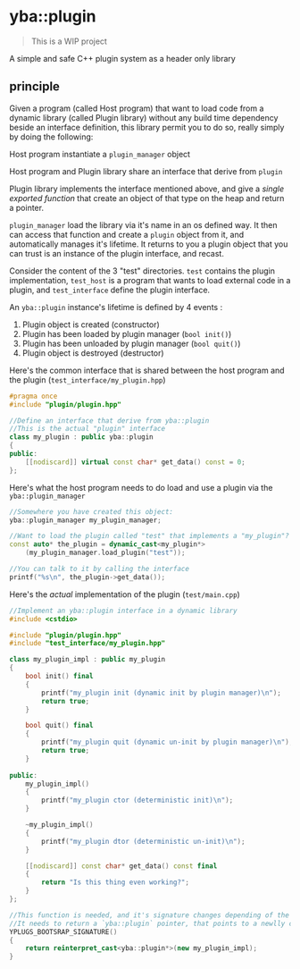# yba::plugin

> This is a WIP project

A simple and safe C++ plugin system as a header only library

## principle

Given a program (called Host program) that want to load code from a dynamic library (called Plugin library) without any build time dependency beside an interface definition, this library permit you to do so, really simply by doing the following:

Host program instantiate a `plugin_manager` object

Host program and Plugin library share an interface that derive from `plugin`

Plugin library implements the interface mentioned above, and give a *single exported function* that create an object of that type on the heap and return a pointer.

`plugin_manager` load the library via it's name in an os defined way. It then can access that function and create a `plugin` object from it, and automatically manages it's lifetime. It returns to you a plugin object that you can trust is an instance of the plugin interface, and recast.


Consider the content of the 3 "test" directories. `test` contains the plugin implementation, `test_host` is a program that wants to load external code in a plugin, and `test_interface` define the plugin interface.

An `yba::plugin` instance's lifetime is defined by 4 events : 

1. Plugin object is created (constructor)
2. Plugin has been loaded by plugin manager (`bool init()`)
3. Plugin has been unloaded by plugin manager (`bool quit()`)
4. Plugin object is destroyed (destructor)

Here's the common interface that is shared between the host program and the plugin (`test_interface/my_plugin.hpp`)

```cpp
#pragma once
#include "plugin/plugin.hpp"

//Define an interface that derive from yba::plugin
//This is the actual "plugin" interface 
class my_plugin : public yba::plugin
{
public:
	[[nodiscard]] virtual const char* get_data() const = 0;
};
```

Here's what the host program needs to do load and use a plugin via the `yba::plugin_manager`

```cpp
//Somewhere you have created this object:
yba::plugin_manager my_plugin_manager;

//Want to load the plugin called "test" that implements a "my_plugin"? do this:
const auto* the_plugin = dynamic_cast<my_plugin*>
	(my_plugin_manager.load_plugin("test"));

//You can talk to it by calling the interface
printf("%s\n", the_plugin->get_data());
```

Here's the *actual* implementation of the plugin (`test/main.cpp`)
```cpp
//Implement an yba::plugin interface in a dynamic library
#include <cstdio>

#include "plugin/plugin.hpp"
#include "test_interface/my_plugin.hpp"

class my_plugin_impl : public my_plugin
{
	bool init() final
	{
		printf("my_plugin init (dynamic init by plugin manager)\n");
		return true;
	}

	bool quit() final
	{
		printf("my_plugin quit (dynamic un-init by plugin manager)\n");
		return true;
	}
	
public:
	my_plugin_impl()
	{
		printf("my_plugin ctor (deterministic init)\n");
	}

	~my_plugin_impl()
	{
		printf("my_plugin dtor (deterministic un-init)\n");
	}

	[[nodiscard]] const char* get_data() const final
	{
		return "Is this thing even working?";
	}
};

//This function is needed, and it's signature changes depending of the operating system used, that's why it's a macro.
//It needs to return a `yba::plugin` pointer, that points to a newlly created object of the plugin's implementation
YPLUGS_BOOTSRAP_SIGNATURE()
{
	return reinterpret_cast<yba::plugin*>(new my_plugin_impl);
}
```


